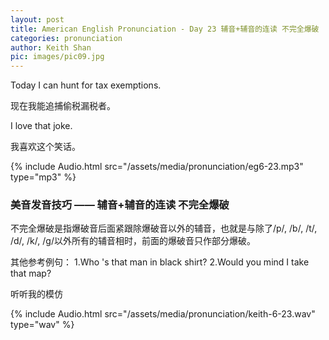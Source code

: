 ```yaml
---
layout: post
title: American English Pronunciation - Day 23 辅音+辅音的连读 不完全爆破
categories: pronunciation
author: Keith Shan
pic: images/pic09.jpg
---
```


Today I can hunt for tax exemptions.

现在我能追捕偷税漏税者。

I love that joke.

我喜欢这个笑话。

<!--more-->

{% include Audio.html src="/assets/media/pronunciation/eg6-23.mp3" type="mp3" %}

### 美音发音技巧 —— 辅音+辅音的连读 不完全爆破

不完全爆破是指爆破音后面紧跟除爆破音以外的辅音，也就是与除了/p/, /b/, /t/, /d/, /k/, /g/以外所有的辅音相时，前面的爆破音只作部分爆破。

其他参考例句：
1.Who 's that man in black shirt?
2.Would you mind I take that map?




听听我的模仿

{% include Audio.html src="/assets/media/pronunciation/keith-6-23.wav" type="wav" %}





